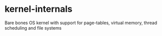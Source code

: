 kernel-internals
================

Bare bones OS kernel with support for page-tables, virtual memory, thread scheduling and file systems
